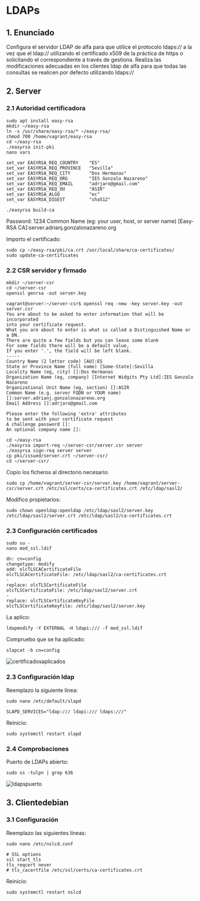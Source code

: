 # LDAPs

## 1. Enunciado

Configura el servidor LDAP de alfa para que utilice el protocolo ldaps:// a la vez que el ldap:// utilizando el certificado x509 de la práctica de https o solicitando el correspondiente a través de gestiona. Realiza las modificaciones adecuadas en los clientes ldap de alfa para que todas las consultas se realicen por defecto utilizando ldaps://

## 2. Server

### 2.1 Autoridad certificadora

```shell
sudo apt install easy-rsa
mkdir ~/easy-rsa
ln -s /usr/share/easy-rsa/* ~/easy-rsa/
chmod 700 /home/vagrant/easy-rsa
cd ~/easy-rsa
./easyrsa init-pki
nano vars
```

```shell
set_var EASYRSA_REQ_COUNTRY    "ES"
set_var EASYRSA_REQ_PROVINCE   "Sevilla"
set_var EASYRSA_REQ_CITY       "Dos Hermanas"
set_var EASYRSA_REQ_ORG        "IES Gonzalo Nazareno"
set_var EASYRSA_REQ_EMAIL      "adrjaro@gmail.com"
set_var EASYRSA_REQ_OU         "ASIR"
set_var EASYRSA_ALGO           "ec"
set_var EASYRSA_DIGEST         "sha512"
```

```shell
./easyrsa build-ca
```

Password: 1234
Common Name (eg: your user, host, or server name) [Easy-RSA CA]:server.adrianj.gonzalonazareno.org

Importo el certificado:

```shell
sudo cp ~/easy-rsa/pki/ca.crt /usr/local/share/ca-certificates/
sudo update-ca-certificates
```

### 2.2 CSR servidor y firmado

```shell
mkdir ~/server-csr
cd ~/server-csr
openssl genrsa -out server.key
```

```shell
vagrant@server:~/server-csr$ openssl req -new -key server.key -out server.csr
You are about to be asked to enter information that will be incorporated
into your certificate request.
What you are about to enter is what is called a Distinguished Name or a DN.
There are quite a few fields but you can leave some blank
For some fields there will be a default value,
If you enter '.', the field will be left blank.
-----
Country Name (2 letter code) [AU]:ES
State or Province Name (full name) [Some-State]:Sevilla
Locality Name (eg, city) []:Dos Hermanas
Organization Name (eg, company) [Internet Widgits Pty Ltd]:IES Gonzalo Nazareno
Organizational Unit Name (eg, section) []:ASIR
Common Name (e.g. server FQDN or YOUR name) []:server.adrianj.gonzalonazareno.org
Email Address []:adrjaro@gmail.com

Please enter the following 'extra' attributes
to be sent with your certificate request
A challenge password []:
An optional company name []:
```

```shell
cd ~/easy-rsa
./easyrsa import-req ~/server-csr/server.csr server
./easyrsa sign-req server server
cp pki/issued/server.crt ~/server-csr/
cd ~/server-csr/
```

Copio los ficheros al directorio necesario:

```shell
sudo cp /home/vagrant/server-csr/server.key /home/vagrant/server-csr/server.crt /etc/ssl/certs/ca-certificates.crt /etc/ldap/sasl2/
```

Modifico propietarios:

```shell
sudo chown openldap:openldap /etc/ldap/sasl2/server.key /etc/ldap/sasl2/server.crt /etc/ldap/sasl2/ca-certificates.crt
```














### 2.3 Configuración certificados

```shell
sudo su -
nano mod_ssl.ldif
```

```shell
dn: cn=config
changetype: modify
add: olcTLSCACertificateFile
olcTLSCACertificateFile: /etc/ldap/sasl2/ca-certificates.crt
-
replace: olcTLSCertificateFile
olcTLSCertificateFile: /etc/ldap/sasl2/server.crt
-
replace: olcTLSCertificateKeyFile
olcTLSCertificateKeyFile: /etc/ldap/sasl2/server.key
```

La aplico:

```shell
ldapmodify -Y EXTERNAL -H ldapi:/// -f mod_ssl.ldif
```

Compruebo que se ha aplicado:

```shell
slapcat -b cn=config
```

![certificadosaplicados](https://i.imgur.com/I5s3MNw.png)

### 2.3 Configuración ldap

Reemplazo la siguiente línea:

```shell
sudo nano /etc/default/slapd
```

```shell
SLAPD_SERVICES="ldap:/// ldapi:/// ldaps:///"
```

Reinicio:

```shell
sudo systemctl restart slapd
```

### 2.4 Comprobaciones

Puerto de LDAPs abierto:

```shell
sudo ss -tulpn | grep 636
```

![ldapspuerto](https://i.imgur.com/WXkopWr.png)
























## 3. Clientedebian

### 3.1 Configuración

Reemplazo las siguientes líneas:

```shell
sudo nano /etc/nslcd.conf
```

```shell
# SSL options
ssl start_tls
tls_reqcert never
# tls_cacertfile /etc/ssl/certs/ca-certificates.crt
```

Reinicio:

```shell
sudo systemctl restart nslcd
```



























